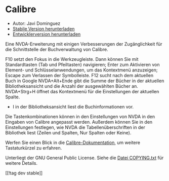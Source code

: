 # Calibre #
  
* Autor: Javi Dominguez
* [Stabile Version herunterladen][1]
* [Entwicklerversion herunterladen][2]
  
Eine NVDA-Erweiterung mit einigen Verbesserungen der Zugänglichkeit für die Schnittstelle der Buchverwaltung von Calibre.

F10 setzt den Fokus in die Werkzeugleiste. Dann können Sie mit Standardtasten (Tab und Pfeiltasten) navigieren; Enter zum Aktivieren von Element- und Schlüsselanwendungen, um das Kontextmenü anzuzeigen; Escape zum Verlassen der Symbolleiste.
F12 sucht nach dem aktuellen Buch in Google
NVDA+Alt+Ende gibt die Summe der Bücher in der aktuellen Bibliotheksansicht und die Anzahl der ausgewählten Bücher an.
NVDA+Strg+H öffnet das Kontextmenü für die Einstellungen der aktuellen Spalte.
* I in der Bibliotheksansicht liest die Buchinformationen vor.
 
Die Tastenkombinationen können in den Einstellungen von NVDA in den Eingaben von Calibre angepasst werden. Außerdem können Sie in den Einstellungen festlegen, wie NVDA die Tabellenüberschriften in der Bibliothek liest (Zeilen und Spalten, Nur Spalten oder Keine).
 
Werfen Sie einen Blick in die [Calibre-Dokumentation][3], um weitere Tastaturkürzel zu erfahren.
 
  
Unterliegt der GNU General Public License. Siehe die [Datei COPYING.txt][4] für weitere Details.
    
[[!tag dev stable]]

[1]: https://addons.nvda-project.org/files/get.php?file=cae

[2]: https://addons.nvda-project.org/files/get.php?file=cae-dev

[3]: https://manual.calibre-ebook.com/gui.html

[4]: https://github.com/javidominguez/Calibre/blob/master/COPYING.txt

